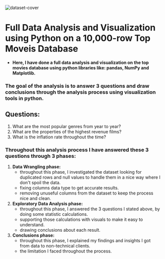 ![dataset-cover](https://user-images.githubusercontent.com/74180779/185678780-79ce3e1a-7d41-43a9-817c-dc8b5d904299.jpg)

# **Full Data Analysis and Visualization using Python on a 10,000-row Top Moveis Database**

- **Here, I have done a full data analysis and visualization on the top movies database using python libraries like: pandas, NumPy and Matplotlib.**
### The goal of the analysis is to answer 3 questions and draw conclusions through the analysis process using visualization tools in python.

## **Questions:**

1. What are the most popular genres from year to year?
2. What are the properties of the highest revenue films?
3. What is the inflation rate throughout the time?

### **Throughout this analysis process I have answered these 3 questions through 3 phases:**

1. **Data Wrangling phase:**
    - throughout this phase, I investigated the dataset looking for duplicated rows and null values to handle them in a nice way where I don't spoil the data.
    - fixing columns data type to get accurate results.
    - removing unuseful columns from the dataset to keep the process nice and clean.
2. **Exploratory Data Analysis phase:**
    - throughout this phase, I answered the 3 questions I stated above, by doing some statistic calculations.
    - supporting those calculations with visuals to make it easy to understand.
    - drawing conclusions about each result.
3. **Conclusions phase:**
    - throughout this phase, I explained my findings and insights I got from data to non-technical clients.
    - the limitation I faced throughout the process.
